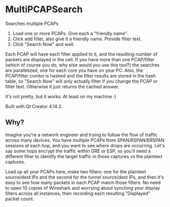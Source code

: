 # MultiPCAPSearch
Searches multiple PCAPs

1) Load one or more PCAPs. Give each a "friendly name". 
2) Click add filter, also give it a friendly name. Provide filter text.
3) Click "Search Now" and wait. 

Each PCAP will have each filter applied to it, and the resulting number of packets are displayed in the cell. If you have more than one PCAP/filter (which of course you do, why else would you use this tool?) the searches are parallelized, one for each core you have on your PC.
Also, the PCAP/filter combo is hashed and the filter results are stored in the hash table, so "Search Now" will only actually filter if you change the PCAP or filter text. Otherwise it just returns the cached answer.

It's not pretty, but it works. At least on my machine :)

Built with Qt Creator 4.14.2. 


## Why?
Imagine you're a network engineer and trying to follow the flow of traffic across many devices. You have multiple PCAPs from SPAN/RSPAN/ERSPAN sessions at each hop, and you want to see where drops are occurring. Let's say some hops encrypt the traffic within GRE or ESP, so you'll need a different filter to identify the target traffic in those captures vs the plaintext captures. 

Load up all your PCAPs here, make two filters: one for the plaintext source/dest IPs and the second for the tunnel source/dest IPs, and then it's easy to see how many packets in each PCAP match those filters. No need to open 10 copies of Wireshark and worrying about synching your display filters across all instances, then recording each resulting "Displayed" packet count.  
